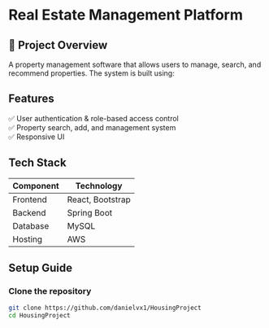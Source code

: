 # Real Estate Management Platform  

## 📌 Project Overview  
A property management software that allows users to manage, search, and recommend properties. The system is built using:  

## Features  
✅ User authentication & role-based access control  
✅ Property search, add, and management system    
✅ Responsive UI  

## Tech Stack  
| Component   | Technology |
|------------|------------|
| Frontend   | React, Bootstrap |
| Backend    | Spring Boot |
| Database   | MySQL |
| Hosting    | AWS |

## Setup Guide  
### Clone the repository  
```sh
git clone https://github.com/danielvx1/HousingProject
cd HousingProject
